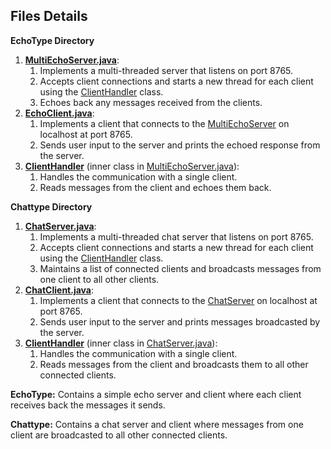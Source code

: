 ﻿## **Files Details**
**EchoType Directory**

1. [**MultiEchoServer.java**]:
   1. Implements a multi-threaded server that listens on port 8765.
   1. Accepts client connections and starts a new thread for each client using the [ClientHandler] class.
   1. Echoes back any messages received from the clients.
1. [**EchoClient.java**](vscode-file://vscode-app/c:/Users/n/AppData/Local/Programs/Microsoft%20VS%20Code/resources/app/out/vs/code/electron-sandbox/workbench/workbench.html "c:\Users\n\Documents\GitHub\Cloud-and-Distributed-Computing\Lab 1\ExerciseB-StringReflector\EchoType\EchoClient.java"):
   1. Implements a client that connects to the [MultiEchoServer][ClientHandler] on localhost at port 8765.
   1. Sends user input to the server and prints the echoed response from the server.
1. [**ClientHandler**][**MultiEchoServer.java**] (inner class in [MultiEchoServer.java][**MultiEchoServer.java**]):
   1. Handles the communication with a single client.
   1. Reads messages from the client and echoes them back.

**Chattype Directory**

1. [**ChatServer.java**]:
   1. Implements a multi-threaded chat server that listens on port 8765.
   1. Accepts client connections and starts a new thread for each client using the [ClientHandler] class.
   1. Maintains a list of connected clients and broadcasts messages from one client to all other clients.
1. [**ChatClient.java**](vscode-file://vscode-app/c:/Users/n/AppData/Local/Programs/Microsoft%20VS%20Code/resources/app/out/vs/code/electron-sandbox/workbench/workbench.html "c:\Users\n\Documents\GitHub\Cloud-and-Distributed-Computing\Lab 1\ExerciseB-StringReflector\Chattype\ChatClient.java"):
   1. Implements a client that connects to the [ChatServer][ClientHandler] on localhost at port 8765.
   1. Sends user input to the server and prints messages broadcasted by the server.
1. [**ClientHandler**][**ChatServer.java**] (inner class in [ChatServer.java][**ChatServer.java**]):
   1. Handles the communication with a single client.
   1. Reads messages from the client and broadcasts them to all other connected clients.


**EchoType:** Contains a simple echo server and client where each client receives back the messages it sends.

**Chattype:** Contains a chat server and client where messages from one client are broadcasted to all other connected clients.














[**MultiEchoServer.java**]: <vscode-file://vscode-app/c:/Users/n/AppData/Local/Programs/Microsoft%20VS%20Code/resources/app/out/vs/code/electron-sandbox/workbench/workbench.html> "c:\Users\n\Documents\GitHub\Cloud-and-Distributed-Computing\Lab 1\ExerciseB-StringReflector\EchoType\MultiEchoServer.java"
[ClientHandler]: <vscode-file://vscode-app/c:/Users/n/AppData/Local/Programs/Microsoft%20VS%20Code/resources/app/out/vs/code/electron-sandbox/workbench/workbench.html> "Go to definition"
[**ChatServer.java**]: <vscode-file://vscode-app/c:/Users/n/AppData/Local/Programs/Microsoft%20VS%20Code/resources/app/out/vs/code/electron-sandbox/workbench/workbench.html> "c:\Users\n\Documents\GitHub\Cloud-and-Distributed-Computing\Lab 1\ExerciseB-StringReflector\Chattype\ChatServer.java"
